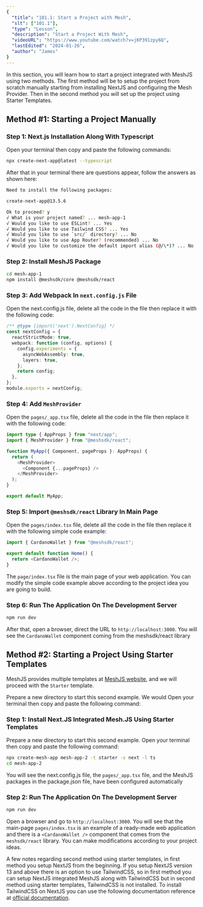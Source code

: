 ```yaml
---
{
  "title": "101.1: Start a Project with Mesh",
  "slt": ["101.1"],
  "type": "Lesson",
  "description": "Start a Project With Mesh",
  "videoURL": "https://www.youtube.com/watch?v=jKP391zpy6Q",
  "lastEdited": "2024-01-26",
  "author": "James"
}
---
```


In this section, you will learn how to start a project integrated with MeshJS using two methods. The first method will be to setup the project from scratch manually starting from installing NextJS and configuring the Mesh Provider. Then in the second method you will set up the project using Starter Templates.

## Method #1: Starting a Project Manually

### Step 1: Next.js Installation Along With Typescript

Open your terminal then copy and paste the following commands:

```bash
npx create-next-app@latest --typescript
```

After that in your terminal there are questions appear, follow the answers as shown here:

```bash
Need to install the following packages:

create-next-app@13.5.6

Ok to proceed? y
√ What is your project named? ... mesh-app-1
√ Would you like to use ESLint? ... Yes
√ Would you like to use Tailwind CSS? ... Yes
√ Would you like to use `src/` directory? ... No
√ Would you like to use App Router? (recommended) ... No
√ Would you like to customize the default import alias (@/\*)? ... No
```

### Step 2: Install MeshJS Package

```bash
cd mesh-app-1
npm install @meshsdk/core @meshsdk/react
```

### Step 3: Add Webpack In `next.config.js` File

Open the next.config.js file, delete all the code in the file then replace it with the following code:

```typescript
/** @type {import('next').NextConfig} */
const nextConfig = {
  reactStrictMode: true,
  webpack: function (config, options) {
    config.experiments = {
      asyncWebAssembly: true,
      layers: true,
    };
    return config;
  },
};
module.exports = nextConfig;
```

### Step 4: Add `MeshProvider`

Open the `pages/_app.tsx` file, delete all the code in the file then replace it with the following code:

```typescript
import type { AppProps } from "next/app";
import { MeshProvider } from "@meshsdk/react";

function MyApp({ Component, pageProps }: AppProps) {
  return (
    <MeshProvider>
      <Component {...pageProps} />
    </MeshProvider>
  );
}

export default MyApp;
```

### Step 5: Import `@meshsdk/react` Library In Main Page

Open the `pages/index.tsx` file, delete all the code in the file then replace it with the following simple code example:

```typescript
import { CardanoWallet } from "@meshsdk/react";

export default function Home() {
  return <CardanoWallet />;
}
```

The `page/index.tsx` file is the main page of your web application. You can modify the simple code example above according to the project idea you are going to build.

### Step 6: Run The Application On The Development Server

```bash
npm run dev
```

After that, open a browser, direct the URL to `http://localhost:3000`. You will see the `CardanoWallet` component coming from the meshsdk/react library

## Method #2: Starting a Project Using Starter Templates

MeshJS provides multiple templates at [MeshJS website](https://meshjs.dev/starter-templates), and we will proceed with the `Starter` template.

Prepare a new directory to start this second example. We would Open your terminal then copy and paste the following command:

### Step 1: Install Next.JS Integrated Mesh.JS Using Starter Templates
Prepare a new directory to start this second example. Open your terminal then copy and paste the following command:

```bash
npx create-mesh-app mesh-app-2 -t starter -s next -l ts
cd mesh-app-2
```

You will see the next.config.js file, the `pages/_app.tsx` file, and the MeshJS packages in the package.json file, have been configured automatically

### Step 2: Run The Application On The Development Server

```bash
npm run dev
```

Open a browser and go to `http://localhost:3000`. You will see that the main-page `pages/index.tsx` is an example of a ready-made web application and there is a `<CardanoWallet />` component that comes from the `meshsdk/react` library. You can make modifications according to your project ideas.

A few notes regarding second method using starter templates, in first method you setup NextJS from the beginning. If you setup NextJS version 13 and above there is an option to use TailwindCSS, so in first method you can setup NextJS integrated MeshJS along with TailwindCSS but in second method using starter templates, TailwindCSS is not installed. To install TailwindCSS on NextJS you can use the following documentation reference at [official documentation](https://tailwindcss.com/docs/guides/nextjs).
